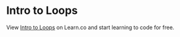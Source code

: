 # Intro to Loops
<p class='util--hide'>View <a href='https://learn.co/lessons/phrg-looping-introduction'>Intro to Loops</a> on Learn.co and start learning to code for free.</p>
